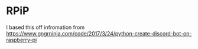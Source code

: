 # RPiP

I based this off infromation from https://www.gngrninja.com/code/2017/3/24/python-create-discord-bot-on-raspberry-pi
